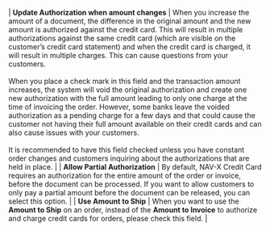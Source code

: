 | **Update Authorization when amount changes**  | When you increase the amount of a document, the difference in the original amount and the new amount is authorized against the credit card. This will result in multiple authorizations against the same credit card (which are visible on the customer’s credit card statement) and when the credit card is charged, it will result in multiple charges. This can cause questions from your customers.<br><br>When you place a check mark in this field and the transaction amount increases, the system will void the original authorization and create one new authorization with the full amount leading to only one charge at the time of invoicing the order. However, some banks leave the voided authorization as a pending charge for a few days and that could cause the customer not having their full amount available on their credit cards and can also cause issues with your customers.<br><br>It is recommended to have this field checked unless you have constant order changes and customers inquiring about the authorizations that are held in place. |
| **Allow Partial Authorization**               | By default, NAV-X Credit Card requires an authorization for the entire amount of the order or invoice, before the document can be processed. If you want to allow customers to only pay a partial amount before the document can be released, you can select this option. |
| **Use Amount to Ship**                        | When you want to use the **Amount to Ship** on an order, instead of the **Amount to Invoice** to authorize and charge credit cards for orders, please check this field. |